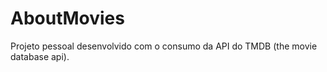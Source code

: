 # AboutMovies
Projeto pessoal desenvolvido com o consumo da API do TMDB (the movie database api).   

